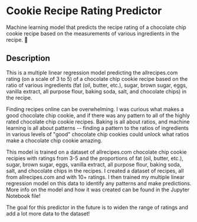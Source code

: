 # Cookie Recipe Rating Predictor
Machine learning model that predicts the recipe rating of a chocolate chip cookie recipe based on the measurements of various ingredients in the recipe. 🍪

## Description
This is a multiple linear regression model predicting the allrecipes.com rating (on a scale of 3 to 5) of a chocolate chip cookie recipe based on the ratio of various ingredients (fat (oil, butter, etc.), sugar, brown sugar, eggs, vanilla extract, all purpose flour, baking soda, salt, and chocolate chips) in the recipe.

Finding recipes online can be overwhelming. I was curious what makes a good chocolate chip cookie, and if there was any pattern to all of the highly rated chocolate chip cookie recipes. Baking is all about ratios, and machine learning is all about patterns -- finding a pattern to the ratios of ingredients in various levels of "good" chocolate chip cookies could unlock what ratios make a chocolate chip cookie amazing.

This model is trained on a dataset of allrecipes.com chocolate chip cookie recipies with ratings from 3-5 and the proportions of fat (oil, butter, etc.), sugar, brown sugar, eggs, vanilla extract, all purpose flour, baking soda, salt, and chocolate chips in the recipes. I created a dataset of recipes, all from allrecipes.com and with 10+ ratings. I then trained my multiple linear regression model on this data to identify any patterns and make predictions. More info on the model and how it was created can be found in the Jupyter Notebook file!

The goal for this predictor in the future is to widen the range of ratings and add a lot more data to the dataset!
